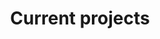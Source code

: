 ---
title: Current projects
layout: collection
permalink: /coll_portfolio/
collection: coll_portfolio
entries_layout: grid
classes: wide
---